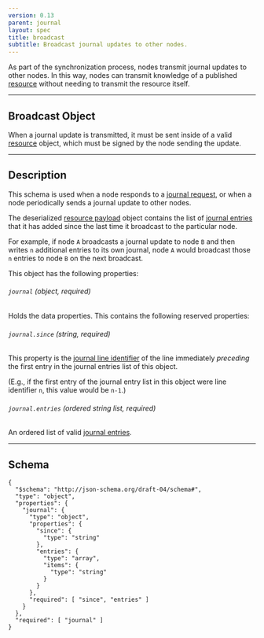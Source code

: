 ```yaml
---
version: 0.13
parent: journal
layout: spec
title: broadcast
subtitle: Broadcast journal updates to other nodes.
---
```



As part of the synchronization process, nodes transmit journal
updates to other nodes. In this way, nodes can transmit knowledge
of a published [resource](../../journal/resource) without needing to
transmit the resource itself.

---

## Broadcast Object

When a journal update is transmitted, it must be sent inside of
a valid [resource](../../journal/resource) object, which must be signed
by the node sending the update.

---

## Description

This schema is used when a node responds to a
[journal request](../../journal/request_journal),
or when a node periodically sends a journal update
to other nodes.

The deserialized [resource payload](../../journal/resource#payload) object
contains the list of [journal entries](../../journal/structure#journal-entries)
that it has added since the last time it broadcast to the particular node.

For example, if node `A` broadcasts a journal update to node `B` and
then writes `n` additional entries to its own journal, node `A` would
broadcast those `n` entries to node `B` on the next broadcast.

This object has the following properties:

###### `journal` *(object, required)*

Holds the data properties. This contains the following reserved properties:

###### `journal.since` *(string, required)*

This property is the [journal line identifier](../../journal/structure#journal-line-identifier)
of the line immediately *preceding* the first entry in the journal entries list of this object.

(E.g., if the first entry of the journal entry list in this object were line
identifier `n`, this value would be `n-1`.)

###### `journal.entries` *(ordered string list, required)*

An ordered list of valid [journal entries](../../journal/structure#journal-entries).

---

## Schema

	{
	  "$schema": "http://json-schema.org/draft-04/schema#",
	  "type": "object",
	  "properties": {
	    "journal": {
	      "type": "object",
	      "properties": {
	        "since": {
	          "type": "string"
	        },
	        "entries": {
	          "type": "array",
	          "items": {
	            "type": "string"
	          }
	        }
	      },
	      "required": [ "since", "entries" ]
	    }
	  },
	  "required": [ "journal" ]
	}
